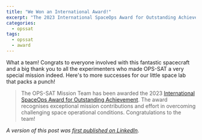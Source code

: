 ```yaml
---
title: "We Won an International Award!"
excerpt: "The 2023 International SpaceOps Award for Outstanding Achievement."
categories:
  - opssat
tags:
  - opssat
  - award
---
```


What a team! Congrats to everyone involved with this fantastic spacecraft and a big thank you to all the experimenters who made OPS-SAT a very special mission indeed. Here's to more successes for our little space lab that packs a punch!

> The OPS-SAT Mission Team has been awarded the 2023 [International SpaceOps Award for Outstanding Achievement](https://www.esa.int/Enabling_Support/Space_Engineering_Technology/Shaping_the_Future/OPS-SAT_Mission_Team_Wins_International_Operations_Award). The award recognises exceptional mission contributions and effort in overcoming challenging space operational conditions. Congratulations to the team! 


*A version of this post was [first published on LinkedIn](https://www.linkedin.com/posts/georgeslabreche_ops-sat-mission-team-wins-international-operations-activity-7023316948763467776-PWC5/).*

